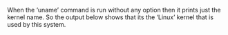 When the ‘uname’ command is run without any option then it prints just the kernel name. So the output below shows that its the ‘Linux’ kernel that is used by this system.